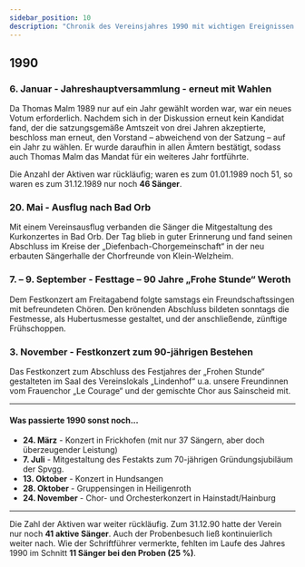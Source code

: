 ```yaml
---
sidebar_position: 10
description: "Chronik des Vereinsjahres 1990 mit wichtigen Ereignissen wie der Jahreshauptversammlung, dem Ausflug nach Bad Orb und dem 90-jährigen Jubiläum."
---
```


## 1990

### 6. Januar - Jahreshauptversammlung - erneut mit Wahlen

Da Thomas Malm 1989 nur auf ein Jahr gewählt worden war, war ein neues Votum erforderlich. Nachdem sich in der Diskussion erneut kein Kandidat fand, der die satzungsgemäße Amtszeit von drei Jahren akzeptierte, beschloss man erneut, den Vorstand – abweichend von der Satzung – auf ein Jahr zu wählen. Er wurde daraufhin in allen Ämtern bestätigt, sodass auch Thomas Malm das Mandat für ein weiteres Jahr fortführte.

Die Anzahl der Aktiven war rückläufig; waren es zum 01.01.1989 noch 51, so waren es zum 31.12.1989 nur noch **46 Sänger**.

### 20. Mai - Ausflug nach Bad Orb

Mit einem Vereinsausflug verbanden die Sänger die Mitgestaltung des Kurkonzertes in Bad Orb. Der Tag blieb in guter Erinnerung und fand seinen Abschluss im Kreise der „Diefenbach-Chorgemeinschaft“ in der neu erbauten Sängerhalle der Chorfreunde von Klein-Welzheim.

### 7. – 9. September - Festtage – 90 Jahre „Frohe Stunde“ Weroth

Dem Festkonzert am Freitagabend folgte samstags ein Freundschaftssingen mit befreundeten Chören. Den krönenden Abschluss bildeten sonntags die Festmesse, als Hubertusmesse gestaltet, und der anschließende, zünftige Frühschoppen.

### 3. November - Festkonzert zum 90-jährigen Bestehen

Das Festkonzert zum Abschluss des Festjahres der „Frohen Stunde“ gestalteten im Saal des Vereinslokals „Lindenhof“ u.a. unsere Freundinnen vom Frauenchor „Le Courage“ und der gemischte Chor aus Sainscheid mit.

---

#### Was passierte 1990 sonst noch...

- **24. März** - Konzert in Frickhofen (mit nur 37 Sängern, aber doch überzeugender Leistung)
- **7. Juli** - Mitgestaltung des Festakts zum 70-jährigen Gründungsjubiläum der Spvgg.
- **13. Oktober** - Konzert in Hundsangen
- **28. Oktober** - Gruppensingen in Heiligenroth
- **24. November** - Chor- und Orchesterkonzert in Hainstadt/Hainburg

---

Die Zahl der Aktiven war weiter rückläufig. Zum 31.12.90 hatte der Verein nur noch **41 aktive Sänger**. Auch der Probenbesuch ließ kontinuierlich weiter nach. Wie der Schriftführer vermerkte, fehlten im Laufe des Jahres 1990 im Schnitt **11 Sänger bei den Proben (25 %)**.
